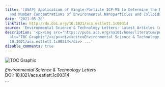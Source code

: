 ```yaml
---
title: '[ASAP] Application of Single-Particle ICP-MS to Determine the Mass Distribution
  and Number Concentrations of Environmental Nanoparticles and Colloids'
date: '2021-05-28'
linkTitle: http://dx.doi.org/10.1021/acs.estlett.1c00314
source: 'Environmental Science & Technology Letters: Latest Articles (ACS Publications)'
description: '<p><img src="https://pubs.acs.org/na101/home/literatum/publisher/achs/journals/content/estlcu/0/estlcu.ahead-of-print/acs.estlett.1c00314/20210528/images/medium/ez1c00314_0005.gif"
  alt="TOC Graphic"/></p><div><cite>Environmental Science & Technology Letters</cite></div><div>DOI:
  10.1021/acs.estlett.1c00314</div> ...'
disable_comments: true
---
```

<p><img src="https://pubs.acs.org/na101/home/literatum/publisher/achs/journals/content/estlcu/0/estlcu.ahead-of-print/acs.estlett.1c00314/20210528/images/medium/ez1c00314_0005.gif" alt="TOC Graphic"/></p><div><cite>Environmental Science & Technology Letters</cite></div><div>DOI: 10.1021/acs.estlett.1c00314</div> ...